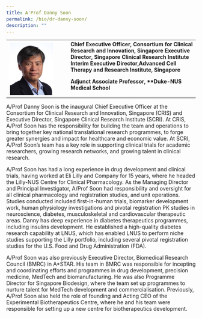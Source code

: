 ```yaml
---
title: A'Prof Danny Soon
permalink: /bio/dr-danny-soon/
description: ""
---
```

<table>
	<tbody>
		<tr>
			<td style="width:150px">
				<img src="/images/Leadership/Senior%20Management/a-prof-danny-soon.png" align="left">
			</td>
			<td>
<strong>Chief Executive Officer,
Consortium for Clinical Research and Innovation, Singapore
Executive Director,
	Singapore Clinical Research Institute
Interim Executive Director,Advanced Cell Therapy and Research Institute, Singapore

**Adjunct Associate Professor,**&nbsp;**Duke-NUS Medical School
				</strong>
			</td>
		</tr>
	</tbody>
</table>
				
A/Prof Danny Soon is the inaugural Chief Executive Officer at the Consortium for Clinical Research and Innovation, Singapore (CRIS) and Executive Director, Singapore Clinical Research Institute (SCRI). At CRIS, A/Prof Soon has the responsibility for building the team and operations to bring together key national translational research programmes, to forge greater synergies and impact for healthcare and economic value. At SCRI, A/Prof Soon’s team has a key role in supporting clinical trials for academic researchers, growing research networks, and growing talent in clinical research.

A/Prof Soon has had a long experience in drug development and clinical trials, having worked at Eli Lilly and Company for 15 years, where he headed the Lilly-NUS Centre for Clinical Pharmacology. As the Managing Director and Principal Investigator, A/Prof Soon had responsibility and oversight for all clinical pharmacology and registration studies, and unit operations. Studies conducted included first-in-human trials, biomarker development work, human physiology investigations and pivotal registration PK studies in neuroscience, diabetes, musculoskeletal and cardiovascular therapeutic areas. Danny has deep experience in diabetes therapeutics programmes, including insulins development. He established a high-quality diabetes research capability at LNUS, which has enabled LNUS to perform niche studies supporting the Lilly portfolio, including several pivotal registration studies for the U.S. Food and Drug Administration (FDA).

A/Prof Soon was also previously Executive Director, Biomedical Research Council (BMRC) in A\*STAR. His team in BMRC was responsible for incepting and coordinating efforts and programmes in drug development, precision medicine, MedTech and biomanufacturing. He was also Programme Director for Singapore Biodesign, where the team set up programmes to nurture talent for MedTech development and commercialisation. Previously, A/Prof Soon also held the role of founding and Acting CEO of the Experimental Biotherapeutics Centre, where he and his team were responsible for setting up a new centre for biotherapeutics development.
